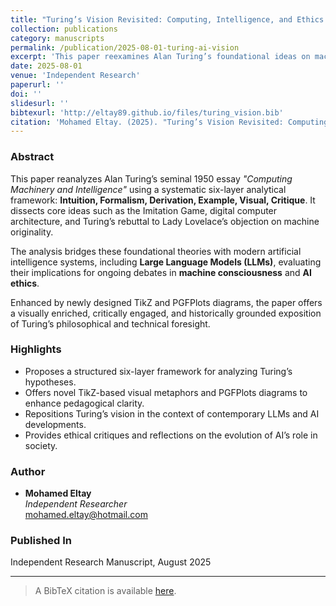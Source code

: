 ```yaml
---
title: "Turing’s Vision Revisited: Computing, Intelligence, and Ethics in the Age of AI"
collection: publications
category: manuscripts
permalink: /publication/2025-08-01-turing-ai-vision
excerpt: 'This paper reexamines Alan Turing’s foundational ideas on machine intelligence through a six-layer analytical framework, connecting them to modern AI developments such as LLMs, and highlighting their ethical implications.'
date: 2025-08-01
venue: 'Independent Research'
paperurl: ''
doi: ''
slidesurl: ''
bibtexurl: 'http://eltay89.github.io/files/turing_vision.bib'
citation: 'Mohamed Eltay. (2025). "Turing’s Vision Revisited: Computing, Intelligence, and Ethics in the Age of AI." Independent Research Manuscript.'
---
```


### Abstract

This paper reanalyzes Alan Turing’s seminal 1950 essay *"Computing Machinery and Intelligence"* using a systematic six-layer analytical framework: **Intuition, Formalism, Derivation, Example, Visual, Critique**. It dissects core ideas such as the Imitation Game, digital computer architecture, and Turing’s rebuttal to Lady Lovelace’s objection on machine originality.

The analysis bridges these foundational theories with modern artificial intelligence systems, including **Large Language Models (LLMs)**, evaluating their implications for ongoing debates in **machine consciousness** and **AI ethics**. 

Enhanced by newly designed TikZ and PGFPlots diagrams, the paper offers a visually enriched, critically engaged, and historically grounded exposition of Turing’s philosophical and technical foresight.

### Highlights

- Proposes a structured six-layer framework for analyzing Turing’s hypotheses.
- Offers novel TikZ-based visual metaphors and PGFPlots diagrams to enhance pedagogical clarity.
- Repositions Turing’s vision in the context of contemporary LLMs and AI developments.
- Provides ethical critiques and reflections on the evolution of AI’s role in society.

### Author

- **Mohamed Eltay**  
  *Independent Researcher*  
  mohamed.eltay@hotmail.com

### Published In

Independent Research Manuscript, August 2025

---

> A BibTeX citation is available [here](http://eltay89.github.io/files/turing_vision.bib).  
